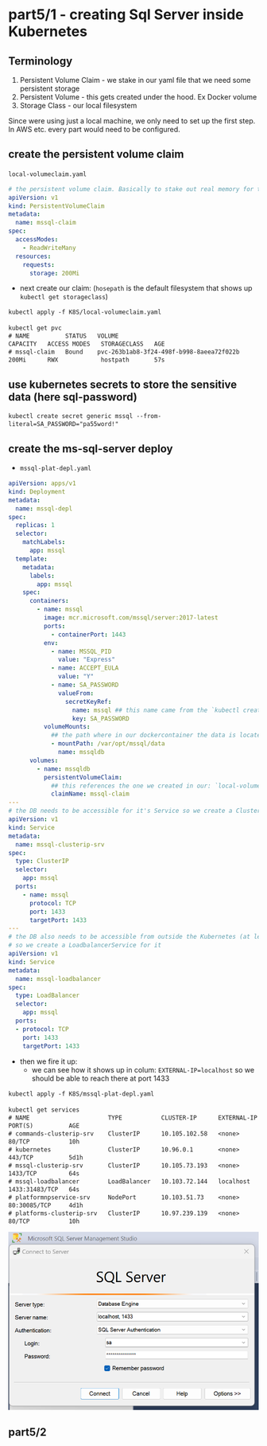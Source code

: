 # part5/1 - creating Sql Server inside Kubernetes

## Terminology
1. Persistent Volume Claim - we stake in our yaml file that we need some persistent storage
2. Persistent Volume - this gets created under the hood. Ex Docker volume
3. Storage Class - our local filesystem

Since were using just a local machine, we only need to set up the first step. In AWS etc. every part would need to be configured.

## create the persistent volume claim

`local-volumeclaim.yaml`
```yaml
# the persistent volume claim. Basically to stake out real memory for the SQl-DB
apiVersion: v1
kind: PersistentVolumeClaim
metadata:
  name: mssql-claim
spec:
  accessModes:
    - ReadWriteMany
  resources:
    requests:
      storage: 200Mi
```

- next create our claim: (`hosepath` is the default filesystem that shows up `kubectl get storageclass`)
```
kubectl apply -f K8S/local-volumeclaim.yaml

kubectl get pvc
# NAME          STATUS   VOLUME                                     CAPACITY   ACCESS MODES   STORAGECLASS   AGE
# mssql-claim   Bound    pvc-263b1ab8-3f24-498f-b998-8aeea72f022b   200Mi      RWX            hostpath       57s
```

## use kubernetes secrets to store the sensitive data (here sql-password)
```
kubectl create secret generic mssql --from-literal=SA_PASSWORD="pa55word!"
```

## create the ms-sql-server deploy

- `mssql-plat-depl.yaml`
```yaml
apiVersion: apps/v1
kind: Deployment
metadata:
  name: mssql-depl
spec:
  replicas: 1
  selector:
    matchLabels:
      app: mssql
  template:
    metadata:
      labels:
        app: mssql
    spec:
      containers:
        - name: mssql
          image: mcr.microsoft.com/mssql/server:2017-latest
          ports:
            - containerPort: 1443
          env:
            - name: MSSQL_PID
              value: "Express"
            - name: ACCEPT_EULA
              value: "Y"
            - name: SA_PASSWORD
              valueFrom:
                secretKeyRef:
                  name: mssql ## this name came from the `kubectl create secret generic mssql --from-literal=SA_PASSWORD="password123!"`
                  key: SA_PASSWORD
          volumeMounts:
            ## the path where in our dockercontainer the data is located at:
            - mountPath: /var/opt/mssql/data
              name: mssqldb
      volumes:
        - name: mssqldb
          persistentVolumeClaim:
            ## this references the one we created in our: `local-volumeclaim.yaml` 
            claimName: mssql-claim
---
# the DB needs to be accessible for it's Service so we create a ClusterIP for it
apiVersion: v1
kind: Service
metadata:
  name: mssql-clusterip-srv
spec:
  type: ClusterIP
  selector:
    app: mssql
  ports:
    - name: mssql
      protocol: TCP
      port: 1433
      targetPort: 1433
---
# the DB also needs to be accessible from outside the Kubernetes (at least for development)
# so we create a LoadbalancerService for it
apiVersion: v1
kind: Service
metadata:
  name: mssql-loadbalancer
spec:
  type: LoadBalancer
  selector:
    app: mssql
  ports:
  - protocol: TCP
    port: 1433
    targetPort: 1433
```

- then we fire it up:
    - we can see how it shows up in colum: `EXTERNAL-IP=localhost` so we should be able to reach there at port 1433
```
kubectl apply -f K8S/mssql-plat-depl.yaml

kubectl get services
# NAME                      TYPE           CLUSTER-IP      EXTERNAL-IP   PORT(S)          AGE
# commands-clusterip-srv    ClusterIP      10.105.102.58   <none>        80/TCP           10h
# kubernetes                ClusterIP      10.96.0.1       <none>        443/TCP          5d1h
# mssql-clusterip-srv       ClusterIP      10.105.73.193   <none>        1433/TCP         64s
# mssql-loadbalancer        LoadBalancer   10.103.72.144   localhost     1433:31483/TCP   64s
# platformnpservice-srv     NodePort       10.103.51.73    <none>        80:30085/TCP     4d1h
# platforms-clusterip-srv   ClusterIP      10.97.239.139   <none>        80/TCP           10h
```

![Alt text](./img/sqlLogin.png)


## part5/2